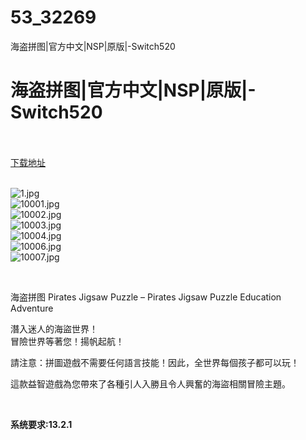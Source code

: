 # 53_32269
海盗拼图|官方中文|NSP|原版|-Switch520
# 海盗拼图|官方中文|NSP|原版|-Switch520
 <br/></br>
[下载地址](https://www.switch520.cc/article/32269 "下载地址")
<br/></br>

<p><img title="1.jpg" src="https://www.switch520.cc/muke_img/2022_06_03_cc3e3134f860d.jpg" alt="1.jpg"><br>
<img title="10001.jpg" src="https://www.switch520.cc/muke_img/2022_06_03_e89c89d05bead.jpg" alt="10001.jpg"><br>
<img title="10002.jpg" src="https://www.switch520.cc/muke_img/2022_06_03_779065a2d399b.jpg" alt="10002.jpg"><br>
<img title="10003.jpg" src="https://www.switch520.cc/muke_img/2022_06_03_1d291ec52eb46.jpg" alt="10003.jpg"><br>
<img title="10004.jpg" src="https://www.switch520.cc/muke_img/2022_06_03_96c9df16d7ee1.jpg" alt="10004.jpg"><br>
<img title="10006.jpg" src="https://www.switch520.cc/muke_img/2022_06_03_56470927ced17.jpg" alt="10006.jpg"><br>
<img title="10007.jpg" src="https://www.switch520.cc/muke_img/2022_06_03_782bc7c91b315.jpg" alt="10007.jpg"></p>
<p>&nbsp;</p>
<p>海盗拼图 Pirates Jigsaw Puzzle – Pirates Jigsaw Puzzle Education Adventure</p>
<p>潛入迷人的海盜世界！<br>
冒險世界等著您！揚帆起航！</p>
<p>請注意：拼圖遊戲不需要任何語言技能！因此，全世界每個孩子都可以玩！</p>
<p>這款益智遊戲為您帶來了各種引人入勝且令人興奮的海盜相關冒險主題。</p>
<p>&nbsp;</p>
<p><strong>系统要求:13.2.1</strong></p>



